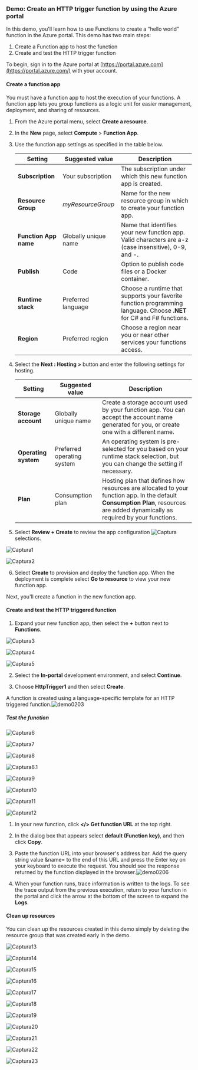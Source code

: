### Demo: Create an HTTP trigger function by using the Azure portal

In this demo, you'll learn how to use Functions to create a “hello world” function in the Azure portal. This demo has two main steps:

1. Create a Function app to host the function
2. Create and test the HTTP trigger function

To begin, sign in to the Azure portal at [https://portal.azure.com](https://portal.azure.com/) with your account.

#### Create a function app

You must have a function app to host the execution of your functions. A function app lets you group functions as a logic unit for easier management, deployment, and sharing of resources.

1. From the Azure portal menu, select **Create a resource**.

2. In the **New** page, select **Compute** > **Function App**.

3. Use the function app settings as specified in the table below.

   | Setting               | Suggested value      | Description                                                  |
   | --------------------- | -------------------- | ------------------------------------------------------------ |
   | **Subscription**      | Your subscription    | The subscription under which this new function app is created. |
   | **Resource Group**    | *myResourceGroup*    | Name for the new resource group in which to create your function app. |
   | **Function App name** | Globally unique name | Name that identifies your new function app. Valid characters are a-z (case insensitive), 0-9, and -. |
   | **Publish**           | Code                 | Option to publish code files or a Docker container.          |
   | **Runtime stack**     | Preferred language   | Choose a runtime that supports your favorite function programming language. Choose **.NET** for C# and F# functions. |
   | **Region**            | Preferred region     | Choose a region near you or near other services your functions access. |

4. Select the **Next : Hosting >** button and enter the following settings for hosting.

   | Setting              | Suggested value            | Description                                                  |
   | -------------------- | -------------------------- | ------------------------------------------------------------ |
   | **Storage account**  | Globally unique name       | Create a storage account used by your function app. You can accept the account name generated for you, or create one with a different name. |
   | **Operating system** | Preferred operating system | An operating system is pre-selected for you based on your runtime stack selection, but you can change the setting if necessary. |
   | **Plan**             | Consumption plan           | Hosting plan that defines how resources are allocated to your function app. In the default **Consumption Plan**, resources are added dynamically as required by your functions. |

   

5. Select **Review + Create** to review the app configuration    ![Captura](images/Captura.PNG)
selections.

![Captura1](images/Captura1.PNG)

![Captura2](images/Captura2.PNG)


6. Select **Create** to provision and deploy the function app. When the deployment is complete select **Go to resource** to view your new function app.

Next, you'll create a function in the new function app.

#### Create and test the HTTP triggered function

1. Expand your new function app, then select the **+** button next to **Functions**.

![Captura3](images/Captura3.PNG)

![Captura4](images/Captura4.PNG)

![Captura5](images/Captura5.PNG)


2. Select the **In-portal** development environment, and select **Continue**.

3. Choose **HttpTrigger1** and then select **Create**.

A function is created using a language-specific template for an HTTP triggered function.![demo0203](demo0203.png)

##### Test the function

![Captura6](images/Captura6.PNG)

![Captura7](images/Captura7.PNG)

![Captura8](images/Captura8.PNG)

![Captura8.1](images/Captura8.1.PNG)

![Captura9](images/Captura9.PNG)

![Captura10](images/Captura10.PNG)

![Captura11](images/Captura11.PNG)

![Captura12](images/Captura12.PNG)



1. In your new function, click **</> Get function URL** at the top right.

2. In the dialog box that appears select **default (Function key)**, and then click **Copy**.

3. Paste the function URL into your browser's address bar. Add the query string value &name=<yourname> to the end of this URL and press the Enter key on your keyboard to execute the request. You should see the response returned by the function displayed in the browser.![demo0206](demo0206.png)

4. When your function runs, trace information is written to the logs. To see the trace output from the previous execution, return to your function in the portal and click the arrow at the bottom of the screen to expand the **Logs**.

#### Clean up resources

You can clean up the resources created in this demo simply by deleting the resource group that was created early in the demo.

![Captura13](images/Captura13.PNG)

![Captura14](images/Captura14.PNG)

![Captura15](images/Captura15.PNG)

![Captura16](images/Captura16.PNG)

![Captura17](images/Captura17.PNG)

![Captura18](images/Captura18.PNG)

![Captura19](images/Captura19.PNG)

![Captura20](images/Captura20.PNG)

![Captura21](images/Captura21.PNG)

![Captura22](images/Captura22.PNG)

![Captura23](images/Captura23.PNG)
